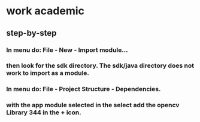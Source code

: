 # work academic
## step-by-step

### In menu do: File - New - Import module...
### then look for the sdk directory. The sdk/java directory does not work to import as a module.
### In menu do: File - Project Structure - Dependencies. 
### with the app module selected in the select add the opencv Library 344 in the + icon.